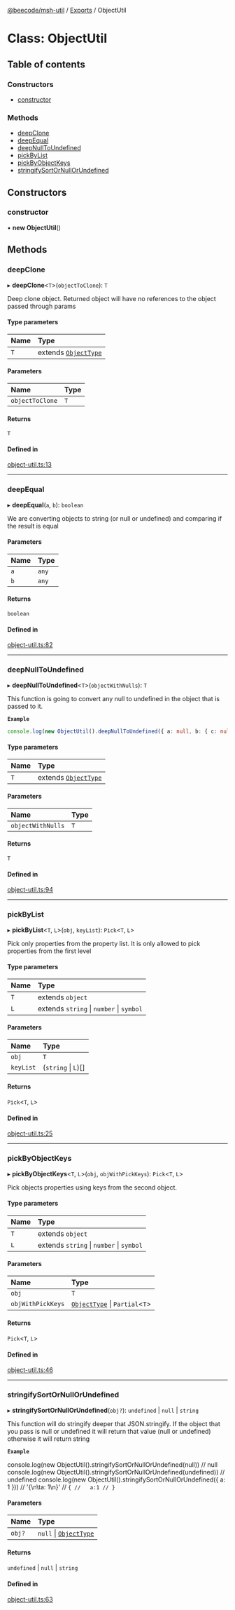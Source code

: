 [@beecode/msh-util](../README.md) / [Exports](../modules.md) / ObjectUtil

# Class: ObjectUtil

## Table of contents

### Constructors

- [constructor](ObjectUtil.md#constructor)

### Methods

- [deepClone](ObjectUtil.md#deepclone)
- [deepEqual](ObjectUtil.md#deepequal)
- [deepNullToUndefined](ObjectUtil.md#deepnulltoundefined)
- [pickByList](ObjectUtil.md#pickbylist)
- [pickByObjectKeys](ObjectUtil.md#pickbyobjectkeys)
- [stringifySortOrNullOrUndefined](ObjectUtil.md#stringifysortornullorundefined)

## Constructors

### constructor

• **new ObjectUtil**()

## Methods

### deepClone

▸ **deepClone**<`T`\>(`objectToClone`): `T`

Deep clone object. Returned object will have no references to the object passed through params

#### Type parameters

| Name | Type |
| :------ | :------ |
| `T` | extends [`ObjectType`](../modules.md#objecttype) |

#### Parameters

| Name | Type |
| :------ | :------ |
| `objectToClone` | `T` |

#### Returns

`T`

#### Defined in

[object-util.ts:13](https://github.com/beecode-rs/msh-util/blob/241d250/src/object-util.ts#L13)

___

### deepEqual

▸ **deepEqual**(`a`, `b`): `boolean`

We are converting objects to string (or null or undefined) and comparing if the result is equal

#### Parameters

| Name | Type |
| :------ | :------ |
| `a` | `any` |
| `b` | `any` |

#### Returns

`boolean`

#### Defined in

[object-util.ts:82](https://github.com/beecode-rs/msh-util/blob/241d250/src/object-util.ts#L82)

___

### deepNullToUndefined

▸ **deepNullToUndefined**<`T`\>(`objectWithNulls`): `T`

This function is going to convert any null to undefined in the object that is passed to it.

**`Example`**

```ts
console.log(new ObjectUtil().deepNullToUndefined({ a: null, b: { c: null } })) // { a: undefined, b: { c: undefined } }
```

#### Type parameters

| Name | Type |
| :------ | :------ |
| `T` | extends [`ObjectType`](../modules.md#objecttype) |

#### Parameters

| Name | Type |
| :------ | :------ |
| `objectWithNulls` | `T` |

#### Returns

`T`

#### Defined in

[object-util.ts:94](https://github.com/beecode-rs/msh-util/blob/241d250/src/object-util.ts#L94)

___

### pickByList

▸ **pickByList**<`T`, `L`\>(`obj`, `keyList`): `Pick`<`T`, `L`\>

Pick only properties from the property list. It is only allowed to pick properties from the first level

#### Type parameters

| Name | Type |
| :------ | :------ |
| `T` | extends `object` |
| `L` | extends `string` \| `number` \| `symbol` |

#### Parameters

| Name | Type |
| :------ | :------ |
| `obj` | `T` |
| `keyList` | (`string` \| `L`)[] |

#### Returns

`Pick`<`T`, `L`\>

#### Defined in

[object-util.ts:25](https://github.com/beecode-rs/msh-util/blob/241d250/src/object-util.ts#L25)

___

### pickByObjectKeys

▸ **pickByObjectKeys**<`T`, `L`\>(`obj`, `objWithPickKeys`): `Pick`<`T`, `L`\>

Pick objects properties using keys from the second object.

#### Type parameters

| Name | Type |
| :------ | :------ |
| `T` | extends `object` |
| `L` | extends `string` \| `number` \| `symbol` |

#### Parameters

| Name | Type |
| :------ | :------ |
| `obj` | `T` |
| `objWithPickKeys` | [`ObjectType`](../modules.md#objecttype) \| `Partial`<`T`\> |

#### Returns

`Pick`<`T`, `L`\>

#### Defined in

[object-util.ts:46](https://github.com/beecode-rs/msh-util/blob/241d250/src/object-util.ts#L46)

___

### stringifySortOrNullOrUndefined

▸ **stringifySortOrNullOrUndefined**(`obj?`): `undefined` \| ``null`` \| `string`

This function will do stringify deeper that JSON.stringify. If the object that you pass is null or undefined it will return that value (null or undefined) otherwise it will return string

**`Example`**

console.log(new ObjectUtil().stringifySortOrNullOrUndefined(null)) // null
console.log(new ObjectUtil().stringifySortOrNullOrUndefined(undefined)) // undefined
console.log(new ObjectUtil().stringifySortOrNullOrUndefined({ a: 1 })) // '{\n\ta: 1\n}'
// `{
//   a:1
// }`

#### Parameters

| Name | Type |
| :------ | :------ |
| `obj?` | ``null`` \| [`ObjectType`](../modules.md#objecttype) |

#### Returns

`undefined` \| ``null`` \| `string`

#### Defined in

[object-util.ts:63](https://github.com/beecode-rs/msh-util/blob/241d250/src/object-util.ts#L63)
